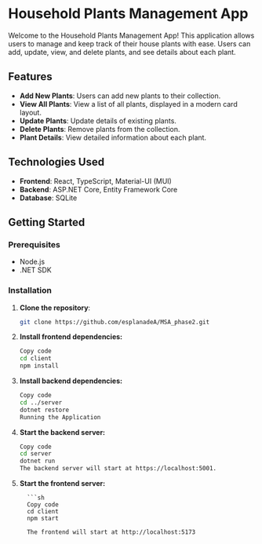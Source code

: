 # Household Plants Management App

Welcome to the Household Plants Management App! This application allows users to manage and keep track of their house plants with ease. Users can add, update, view, and delete plants, and see details about each plant.

## Features

- **Add New Plants**: Users can add new plants to their collection.
- **View All Plants**: View a list of all plants, displayed in a modern card layout.
- **Update Plants**: Update details of existing plants.
- **Delete Plants**: Remove plants from the collection.
- **Plant Details**: View detailed information about each plant.

## Technologies Used

- **Frontend**: React, TypeScript, Material-UI (MUI)
- **Backend**: ASP.NET Core, Entity Framework Core
- **Database**: SQLite

## Getting Started

### Prerequisites

- Node.js
- .NET SDK

### Installation

1. **Clone the repository**:

   ```sh
   git clone https://github.com/esplanadeA/MSA_phase2.git

2. **Install frontend dependencies:**

      ```sh
      Copy code
      cd client
      npm install


3. **Install backend dependencies:**

      ```sh
      Copy code
      cd ../server
      dotnet restore
      Running the Application


4. **Start the backend server:**

      ```sh
      Copy code
      cd server
      dotnet run
      The backend server will start at https://localhost:5001.

5. **Start the frontend server:**

         ```sh
         Copy code
         cd client
         npm start

         The frontend will start at http://localhost:5173